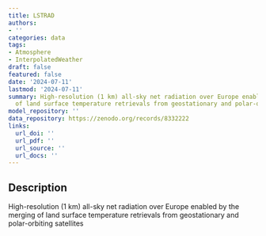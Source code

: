 ```yaml
---
title: LSTRAD
authors:
- ''
categories: data
tags:
- Atmosphere
- InterpolatedWeather
draft: false
featured: false
date: '2024-07-11'
lastmod: '2024-07-11'
summary: High-resolution (1 km) all-sky net radiation over Europe enabled by the merging
  of land surface temperature retrievals from geostationary and polar-orbiting satellites
model_repository: ''
data_repository: https://zenodo.org/records/8332222
links:
  url_doi: ''
  url_pdf: ''
  url_source: ''
  url_docs: ''
---
```


## Description

High-resolution (1 km) all-sky net radiation over Europe enabled by the merging of land surface temperature retrievals from geostationary and polar-orbiting satellites


